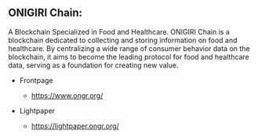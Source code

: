 ## ONIGIRI Chain:
A Blockchain Specialized in Food and Healthcare.
ONIGIRI Chain is a blockchain dedicated to collecting and storing information on food and healthcare. By centralizing a wide range of consumer behavior data on the blockchain, it aims to become the leading protocol for food and healthcare data, serving as a foundation for creating new value.

- Frontpage
  - https://www.ongr.org/

- Lightpaper
  - https://lightpaper.ongr.org/
